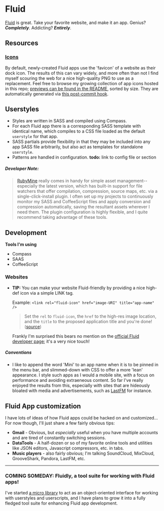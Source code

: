 # Fluid
[Fluid](http://fluidapp.com/) is great. Take your favorite website, and make it an app. Genius? ***Completely***. Addicting? ***Entirely***.

## Resources

### [Icons](app-icons/)
By default, newly-created Fluid apps use the 'favicon' of a website as their dock icon. The results of this can vary widely, and more often than not I find myself  scouring the web for a nice high-quality PNG to use as a replacement. Feel free to browse my growing collection of app icons hosted in this repo; [previews can be found in the README][my collection], sorted by size. They are automatically generated via [this post-commit hook](https://github.com/SteveBenner/ruby-scripts/blob/master/git-hooks/pre-commit/generate-img-previews.rb).

## Userstyles
- Styles are written in SASS and compiled using Compass.
- For each Fluid app there is a corresponding SASS template with identical name, which compiles to a CSS file loaded as the default `userstyle` for that app.
- SASS partials provide flexibility in that they may be included into any app SASS file arbitrarily, but also act as templates for standalone `userstyle`.
- Patterns are handled in configuration. **todo:** link to config file or section

##### Developer Note:  
> [RubyMine](http://www.jetbrains.com/ruby/) really comes in handy for simple asset management--especially the latest version, which has built-in support for file watchers that offer compilation, compression, source maps, etc. via a single-click-install plugin. I often set up my projects to continuously monitor my SASS and CoffeeScript files and apply conversion and compression automatically, saving the resultant assets wherever I need them. The plugin configuration is highly flexible, and I quite recommend taking advantage of these tools.

## Development

**Tools I'm using**  

- Compass
- SAAS
- CoffeeScript

### Websites
- **TIP:** You can make your website Fluid-friendly by providing a nice high-def icon via a simple LINK tag.

    Example: `<link rel="fluid-icon" href="image-URI" title="app-name" />`

    > Set the `rel` to `fluid-icon`, the `href` to the high-res image location, and the `title` to the proposed application title and you're done! ([source](http://davidwalsh.name/fluid-app))

    Frankly I'm surprised this bears no mention on the [official Fluid developer page]; it's a very nice touch!

##### Conventions
- I like to append the word 'Mini' to an app name when it is to be pinned in the menu bar, and slimmed-down with CSS to offer a more 'lean' appearance. I style such apps as I would a mobile site, with a focus on performance and avoiding extraeneous content. So far I've really enjoyed the results from this, especially with sites that are hideously bloated with media and advertisements, such as [LastFM](http://www.last.fm/) for instance.

## Fluid App customization
I have lots of ideas of how Fluid apps could be hacked on and customized... For now though, I'll just share a few fairly obvious tips:

- **Gmail** - Obvious, but *especially* useful when you have multiple accounts and are tired of constantly switching sessions.
- **DataTools** - A half-dozen or so of my favorite online tools and utilities like JSON editors, Javascript compressors, etc. in tabs.
- **Music players** - also fairly obvious; I'm talking SoundCloud, MixCloud, GrooveShark, Pandora, LastFM, etc.

---

### COMING SOMEDAY: Fluidly, a tool suite for working with Fluid apps!
I've started [a micro library](https://github.com/SteveBenner/fluidly) to act as an object-oriented interface for working with userstyles and userscripts, and I have plans to grow it into a fully fledged tool suite for enhancing Fluid app development.

[official Fluid developer page]:http://fluidapp.com/developer/
[my collection]:app-icons/README.md